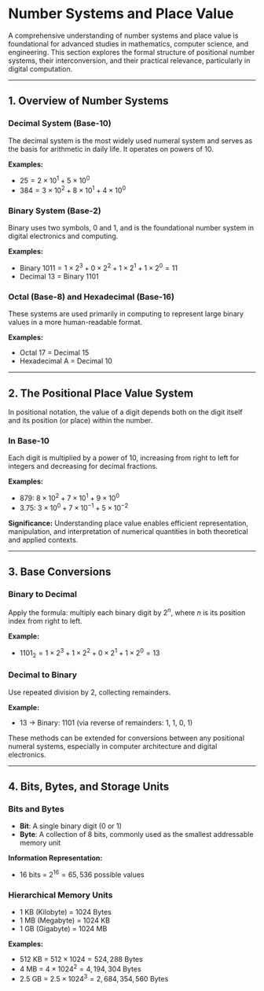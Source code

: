 # Number Systems and Place Value

A comprehensive understanding of number systems and place value is foundational for advanced studies in mathematics, computer science, and engineering. This section explores the formal structure of positional number systems, their interconversion, and their practical relevance, particularly in digital computation.

---

## 1. Overview of Number Systems

### Decimal System (Base-10)

The decimal system is the most widely used numeral system and serves as the basis for arithmetic in daily life. It operates on powers of 10.

**Examples:**

* $25 = 2 \times 10^1 + 5 \times 10^0$
* $384 = 3 \times 10^2 + 8 \times 10^1 + 4 \times 10^0$

### Binary System (Base-2)

Binary uses two symbols, 0 and 1, and is the foundational number system in digital electronics and computing.

**Examples:**

* Binary $1011 = 1 \times 2^3 + 0 \times 2^2 + 1 \times 2^1 + 1 \times 2^0 = 11$
* Decimal 13 = Binary 1101

### Octal (Base-8) and Hexadecimal (Base-16)

These systems are used primarily in computing to represent large binary values in a more human-readable format.

**Examples:**

* Octal 17 = Decimal 15
* Hexadecimal A = Decimal 10

---

## 2. The Positional Place Value System

In positional notation, the value of a digit depends both on the digit itself and its position (or place) within the number.

### In Base-10

Each digit is multiplied by a power of 10, increasing from right to left for integers and decreasing for decimal fractions.

**Examples:**

* 879: $8 \times 10^2 + 7 \times 10^1 + 9 \times 10^0$
* 3.75: $3 \times 10^0 + 7 \times 10^{-1} + 5 \times 10^{-2}$

**Significance:**
Understanding place value enables efficient representation, manipulation, and interpretation of numerical quantities in both theoretical and applied contexts.

---

## 3. Base Conversions

### Binary to Decimal

Apply the formula: multiply each binary digit by $2^n$, where $n$ is its position index from right to left.

**Example:**

* $1101_2 = 1 \times 2^3 + 1 \times 2^2 + 0 \times 2^1 + 1 \times 2^0 = 13$

### Decimal to Binary

Use repeated division by 2, collecting remainders.

**Example:**

* 13 → Binary: 1101 (via reverse of remainders: 1, 1, 0, 1)

These methods can be extended for conversions between any positional numeral systems, especially in computer architecture and digital electronics.

---

## 4. Bits, Bytes, and Storage Units

### Bits and Bytes

* **Bit**: A single binary digit (0 or 1)
* **Byte**: A collection of 8 bits, commonly used as the smallest addressable memory unit

**Information Representation:**

* 16 bits = $2^{16} = 65,536$ possible values

### Hierarchical Memory Units

* 1 KB (Kilobyte) = 1024 Bytes
* 1 MB (Megabyte) = 1024 KB
* 1 GB (Gigabyte) = 1024 MB

**Examples:**

* 512 KB = $512 \times 1024 = 524,288$ Bytes
* 4 MB = $4 \times 1024^2 = 4,194,304$ Bytes
* 2.5 GB = $2.5 \times 1024^3 = 2,684,354,560$ Bytes
